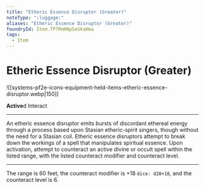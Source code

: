 ```yaml
---
title: "Etheric Essence Disruptor (Greater)"
noteType: ":luggage:"
aliases: "Etheric Essence Disruptor (Greater)"
foundryId: Item.TP7RmHNpSeUkaHma
tags:
  - Item
---
```


# Etheric Essence Disruptor (Greater)
![[systems-pf2e-icons-equipment-held-items-etheric-essence-disruptor.webp|150]]

**Active**d Interact

* * *

An etheric essence disruptor emits bursts of discordant ethereal energy through a process based upon Stasian etheric-spirit singers, though without the need for a Stasian coil. Etheric essence disruptors attempt to break down the workings of a spell that manipulates spiritual essence. Upon activation, attempt to counteract an active divine or occult spell within the listed range, with the listed counteract modifier and counteract level.

* * *

The range is 60 feet, the counteract modifier is +18 `dice: d20+18`, and the counteract level is 6.
